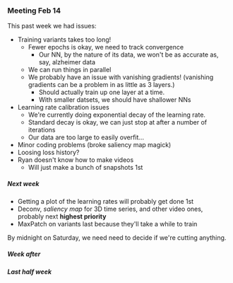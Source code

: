 ### Meeting Feb 14

This past week we had issues:

- Training variants takes too long!
  - Fewer epochs is okay, we need to track convergence
    - Our NN, by the nature of its data, we won't be as accurate as, say, alzheimer data
  - We can run things in parallel
  - We probably have an issue with vanishing gradients! (vanishing gradients can be a problem in as little as 3 layers.)
    - Should actually train up one layer at a time.
    - With smaller datsets, we should have shallower NNs
- Learning rate calibration issues
  - We're currently doing exponential decay of the learning rate.
  - Standard decay is okay, we can just stop at after a number of iterations
  - Our data are too large to easily overfit...
- Minor coding problems (broke saliency map magick)
- Loosing loss history?
- Ryan doesn't know how to make videos
  - Will just make a bunch of snapshots 1st

##### Next week
- Getting a plot of the learning rates will probably get done 1st
- Deconv, *saliency map* for 3D time series, and other video ones, probably next **highest priority**
- MaxPatch on variants last because they'll take a while to train

By midnight on Saturday, we need need to decide if we're cutting anything.
##### Week after

##### Last half week
